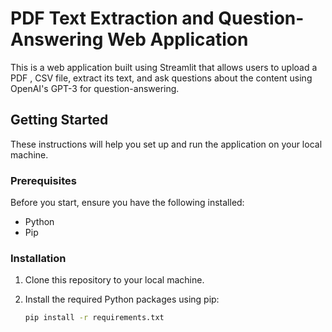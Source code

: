 # PDF Text Extraction and Question-Answering Web Application

This is a web application built using Streamlit that allows users to upload a PDF , CSV  file, extract its text, and ask questions about the content using OpenAI's GPT-3 for question-answering.

## Getting Started

These instructions will help you set up and run the application on your local machine.

### Prerequisites

Before you start, ensure you have the following installed:

- Python 
- Pip 

### Installation

1. Clone this repository to your local machine.

2. Install the required Python packages using pip:

   ```bash
   pip install -r requirements.txt
